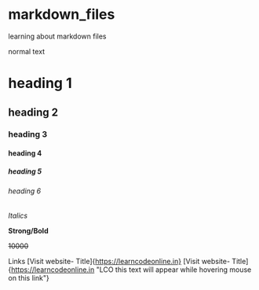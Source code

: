 # markdown_files
learning about markdown files

normal text

# heading 1
## heading 2
### heading 3
#### heading 4
##### heading 5
###### heading 6

_Italics_

**Strong/Bold**

~~10000~~

Links
[Visit website- Title]{https://learncodeonline.in}
[Visit website- Title]{https://learncodeonline.in "LCO this text will appear while hovering mouse on this link"}
